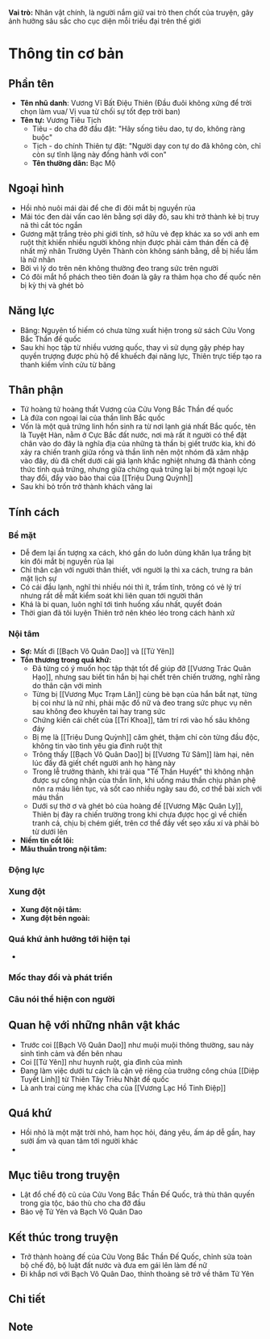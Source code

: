 **Vai trò:** Nhân vật chính, là người nắm giữ vai trò then chốt của truyện, gây ảnh hưởng sâu sắc cho cục diện mỗi triều đại trên thế giới
# Thông tin cơ bản
## Phần tên
- **Tên nhũ danh**: Vương Vĩ Bất Điệu Thiên (Đầu đuôi không xứng để trời chọn làm vua/ Vị vua từ chối sự tốt đẹp trời ban)
- **Tên tự:** Vương Tiêu Tịch
	- Tiêu - do cha đỡ đầu đặt: "Hãy sống tiêu dao, tự do, không ràng buộc"
	- Tịch - do chính Thiên tự đặt: "Người dạy con tự do đã không còn, chỉ còn sự tĩnh lặng này đồng hành với con"
	- **Tên thường dân:** Bạc Mộ
## Ngoại hình
- Hồi nhỏ nuôi mái dài để che đi đôi mắt bị nguyền rủa
- Mái tóc đen dài vấn cao lên bằng sợi dây đỏ, sau khi trở thành kẻ bị truy nã thì cắt tóc ngắn
- Gương mặt trắng trẻo phi giới tính, sở hữu vẻ đẹp khác xa so với anh em ruột thịt khiến nhiều người không nhịn được phải cảm thán đến cả đệ nhất mỹ nhân Trường Uyên Thành còn không sánh bằng, dễ bị hiểu lầm là nữ nhân
- Bởi vì lý do trên nên không thường đeo trang sức trên người
- Có đôi mắt hổ phách theo tiên đoán là gây ra thảm họa cho đế quốc nên bị kỳ thị và ghét bỏ
## Năng lực
- Băng: Nguyên tố hiếm có chưa từng xuất hiện trong sử sách Cửu Vong Bắc Thần đế quốc
- Sau khi học tập từ nhiều vương quốc, thay vì sử dụng gậy phép hay quyền trượng được phù hộ để khuếch đại năng lực, Thiên trực tiếp tạo ra thanh kiếm vĩnh cửu từ băng
## Thân phận
- Tứ hoàng tử hoàng thất Vương của Cửu Vong Bắc Thần đế quốc
- Là đứa con ngoại lai của thần linh Bắc quốc
- Vốn là một quả trứng linh hồn sinh ra từ nơi lạnh giá nhất Bắc quốc, tên là Tuyệt Hàn, nằm ở Cực Bắc đất nước, nơi mà rất ít người có thể đặt chân vào do đây là nghĩa địa của những tà thần bị giết trước kia, khi đó xảy ra chiến tranh giữa rồng và thần linh nên một nhóm đã xâm nhập vào đây, dù đã chết dưới cái giá lạnh khắc nghiệt nhưng đã thành công thức tỉnh quả trứng, nhưng giữa chừng quả trứng lại bị một ngoại lực thay đổi, đẩy vào bào thai của [[Triệu Dung Quỳnh]]
- Sau khi bỏ trốn trở thành khách vãng lai
## Tính cách
### Bề mặt
- Dễ đem lại ấn tượng xa cách, khó gần do luôn dùng khăn lụa trắng bịt kín đôi mắt bị nguyền rủa lại
- Chỉ thân cận với người thân thiết, với người lạ thì xa cách, trưng ra bản mặt lịch sự
- Có cái đầu lạnh, nghĩ thì nhiều nói thì ít, trầm tĩnh, trông có vẻ lý trí nhưng rất dễ mất kiểm soát khi liên quan tới người thân
- Khá là bi quan, luôn nghĩ tới tình huống xấu nhất, quyết đoán 
- Thời gian đã tôi luyện Thiên trở nên khéo léo trong cách hành xử
### Nội tâm
- **Sợ:** Mất đi [[Bạch Vô Quân Dao]] và [[Tử Yên]]
- **Tổn thương trong quá khứ:** 
	- Đã từng có ý muốn học tập thật tốt để giúp đỡ [[Vương Trác Quân Hạo]], nhưng sau biết tin hắn bị hại chết trên chiến trường, nghĩ rằng do thân cận với mình
	- Từng bị [[Vương Mục Trạm Lân]] cùng bè bạn của hắn bắt nạt, từng bị coi như là nữ nhi, phải mặc đồ nữ và đeo trang sức phục vụ nên sau không đeo khuyên tai hay trang sức
	- Chứng kiến cái chết của [[Trí Khoa]], tâm trí rơi vào hố sâu không đáy
	- Bị mẹ là [[Triệu Dung Quỳnh]] căm ghét, thậm chí còn từng đầu độc, không tin vào tình yêu gia đình ruột thịt
	- Trông thấy [[Bạch Vô Quân Dao]] bị [[Vương Tử Sâm]] làm hại, nên lúc đấy đã giết chết người anh họ hàng này
	- Trong lễ trưởng thành, khi trải qua "Tế Thần Huyết" thì không nhận được sự công nhận của thần linh, khi uống máu thần chịu phản phệ nôn ra máu liên tục, và sốt cao nhiều ngày sau đó, cơ thể bài xích với máu thần
	- Dưới sự thờ ơ và ghét bỏ của hoàng đế [[Vương Mặc Quân Ly]], Thiên bị đày ra chiến trường trong khi chưa được học gì về chiến tranh cả, chịu bị chém giết, trên cơ thể đầy vết sẹo xấu xí và phải bò từ dưới lên
- **Niềm tin cốt lõi:** 
- **Mâu thuẫn trong nội tâm:** 
### Động lực

### Xung đột
- **Xung đột nội tâm:**
- **Xung đột bên ngoài:**
### Quá khứ ảnh hưởng tới hiện tại
- 
### Mốc thay đổi và phát triển

### Câu nói thể hiện con người

## Quan hệ với những nhân vật khác
- Trước coi [[Bạch Vô Quân Dao]] như muội muội thông thường, sau nảy sinh tình cảm và đến bên nhau
- Coi [[Tử Yên]] như huynh ruột, gia đình của mình
- Đang làm việc dưới tư cách là cận vệ riêng của trưởng công chúa [[Diệp Tuyết Linh]] từ Thiên Tây Triêu Nhật đế quốc
- Là anh trai cùng mẹ khác cha của [[Vương Lạc Hồ Tinh Điệp]]
## Quá khứ
- Hồi nhỏ là một mặt trời nhỏ, ham học hỏi, đáng yêu, ấm áp dễ gần, hay sưởi ấm và quan tâm tới người khác
- 
## Mục tiêu trong truyện
- Lật đổ chế độ cũ của Cửu Vong Bắc Thần Đế Quốc, trả thù thân quyến trong gia tộc, báo thù cho cha đỡ đầu
- Bảo vệ Tử Yên và Bạch Vô Quân Dao
## Kết thúc trong truyện
- Trở thành hoàng đế của Cửu Vong Bắc Thần Đế Quốc, chỉnh sửa toàn bộ chế độ, bộ luật đất nước và đưa em gái lên làm đế nữ
- Đi khắp nơi với Bạch Vô Quân Dao, thỉnh thoảng sẽ trở về thăm Tử Yên
## Chi tiết

## Note
